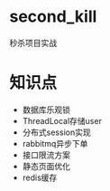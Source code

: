 # second_kill
秒杀项目实战

# 知识点
- 数据库乐观锁
- ThreadLocal存储user
- 分布式session实现
- rabbitmq异步下单
- 接口限流方案
- 静态页面优化
- redis缓存
